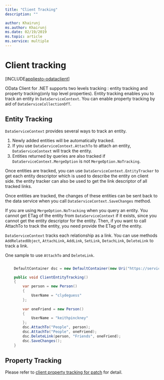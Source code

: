 ```yaml
---
title: "Client Tracking"
description: ""

author: Khairunj
ms.author: Khairunj
ms.date: 02/19/2019
ms.topic: article
ms.service: multiple
---
```

# Client tracking
[INCLUDE[appliesto-odataclient](../../includes/appliesto-odataclient-v6.md)]

OData Client for .NET supports two levels tracking : entity tracking and property tracking(only top level properties). Entity tracking enables you to track an entity in `DataServiceContext`. You can enable property tracking by aid of `DataServiceCollectionOfT`.

## Entity Tracking 

`DataServiceContext` provides several ways to track an entity.

1. Newly added entities will be automatically tracked. 
2. If you use `DataServiceContext.AttachTo` to attach an entity, `DataServiceContext` will track the entity. 
3. Entities returned by queries are also tracked if `DataServiceContext.MergeOption` is not `MergeOption.NoTracking`.  

Once entities are tracked, you can use `DataServiceContext.EntityTracker` to get each entity descriptor which is used to describe the entity on client side. the entity tracker can also be used to get the link descriptor of all tracked links.

Once entities are tracked, the changes of these entities can be sent back to the data service when you call `DataServiceContext.SaveChanges` method.

If you are using `MergeOption.NoTracking` when you query an entity. You cannot get ETag of the entity  from `DataServiceContext` if it exists, since you cannot get the entity descriptor for the entity. Then, if you want to call AttachTo to track the entity, you need provide the ETag of the entity.

`DataServiceContext` tracks each relationship as a link. You can use methods
`AddRelatedObject`, `AttachLink`, `AddLink`, `SetLink`, `DetachLink`, `DeleteLink` to track a link.

One sample to use `AttachTo` and `DeleteLink`.

``` csharp

	DefaultContainer dsc = new DefaultContainer(new Uri("https://services.odata.org/V4/(S(uvf1y321yx031rnxmcbqmlxw))/TripPinServiceRW/"));

    public void ClientEntityTracking()
    {
        var person = new Person()
	    {
	        UserName = "clydeguess"
	    };
	
	    var oneFriend = new Person()
	    {
	        UserName = "keithpinckney"
	    };
	    dsc.AttachTo("People", person);
	    dsc.AttachTo("People", oneFriend);
	    dsc.DeleteLink(person, "Friends", oneFriend);
	    dsc.SaveChanges();
    }

```

## Property Tracking 

Please refer to [client property tracking for patch](https://blogs.msdn.com/b/odatateam/archive/2014/04/10/client-property-tracking-for-patch.aspx) for detail.
